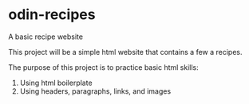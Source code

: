 # odin-recipes
A basic recipe website

This project will be a simple html website that contains a few a recipes.

The purpose of this project is to practice basic html skills:
1. Using html boilerplate
2. Using headers, paragraphs, links, and images